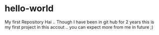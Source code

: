 # hello-world
My first Repository 
Hai .. Though I have been in git hub for 2 years this is my first project in this accout .. you can expect more from me in future ;)
